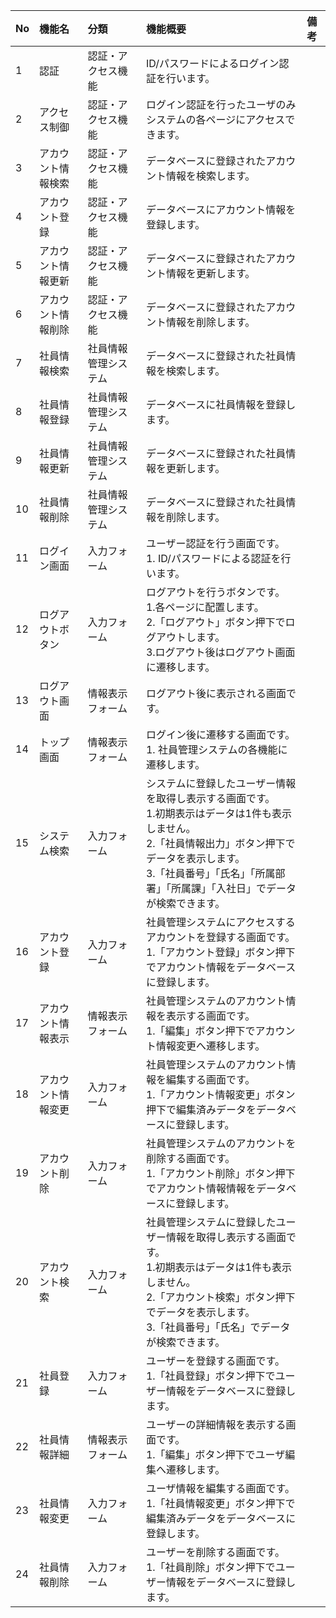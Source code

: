|No|機能名|分類|機能概要|備考|
|:--|:--|:--|:--|:--|
|1|認証|認証・アクセス機能|ID/パスワードによるログイン認証を行います。||
|2|アクセス制御|認証・アクセス機能|ログイン認証を行ったユーザのみシステムの各ページにアクセスできます。||
|3|アカウント情報検索|認証・アクセス機能|データベースに登録されたアカウント情報を検索します。||
|4|アカウント登録|認証・アクセス機能|データベースにアカウント情報を登録します。||
|5|アカウント情報更新|認証・アクセス機能|データベースに登録されたアカウント情報を更新します。||
|6|アカウント情報削除|認証・アクセス機能|データベースに登録されたアカウント情報を削除します。||
|7|社員情報検索|社員情報管理システム|データベースに登録された社員情報を検索します。||
|8|社員情報登録|社員情報管理システム|データベースに社員情報を登録します。||
|9|社員情報更新|社員情報管理システム|データベースに登録された社員情報を更新します。||
|10|社員情報削除|社員情報管理システム|データベースに登録された社員情報を削除します。||
|11|ログイン画面|入力フォーム|ユーザー認証を行う画面です。<br>1. ID/パスワードによる認証を行います。||
|12|ログアウトボタン|入力フォーム|ログアウトを行うボタンです。<br>1.各ページに配置します。<br>2.「ログアウト」ボタン押下でログアウトします。<br>3.ログアウト後はログアウト画面に遷移します。||
|13|ログアウト画面|情報表示フォーム|ログアウト後に表示される画面です。|
|14|トップ画面|情報表示フォーム|ログイン後に遷移する画面です。<br>1. 社員管理システムの各機能に遷移します。||
|15|システム検索|入力フォーム|システムに登録したユーザー情報を取得し表示する画面です。<br>1.初期表示はデータは1件も表示しません。<br>2.「社員情報出力」ボタン押下でデータを表示します。<br>3.「社員番号」「氏名」「所属部署」「所属課」「入社日」でデータが検索できます。||
|16|アカウント登録|入力フォーム|社員管理システムにアクセスするアカウントを登録する画面です。<br>1.「アカウント登録」ボタン押下でアカウント情報をデータベースに登録します。||
|17|アカウント情報表示|情報表示フォーム|社員管理システムのアカウント情報を表示する画面です。<br>1.「編集」ボタン押下でアカウント情報変更へ遷移します。||
|18|アカウント情報変更|入力フォーム|社員管理システムのアカウント情報を編集する画面です。<br>1.「アカウント情報変更」ボタン押下で編集済みデータをデータベースに登録します。||
|19|アカウント削除|入力フォーム|社員管理システムのアカウントを削除する画面です。<br>1.「アカウント削除」ボタン押下でアカウント情報情報をデータベースに登録します。||
|20|アカウント検索|入力フォーム|社員管理システムに登録したユーザー情報を取得し表示する画面です。<br>1.初期表示はデータは1件も表示しません。<br>2.「アカウント検索」ボタン押下でデータを表示します。<br>3.「社員番号」「氏名」でデータが検索できます。||
|21|社員登録|入力フォーム|ユーザーを登録する画面です。<br>1.「社員登録」ボタン押下でユーザー情報をデータベースに登録します。||
|22|社員情報詳細|情報表示フォーム|ユーザーの詳細情報を表示する画面です。<br>1.「編集」ボタン押下でユーザ編集へ遷移します。||
|23|社員情報変更|入力フォーム|ユーザ情報を編集する画面です。<br>1.「社員情報変更」ボタン押下で編集済みデータをデータベースに登録します。||
|24|社員情報削除|入力フォーム|ユーザーを削除する画面です。<br>1.「社員削除」ボタン押下でユーザー情報をデータベースに登録します。||
